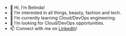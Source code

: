 - 👋 Hi, I’m Belinda!
- 💞️ I’m interested in all things, beauty, fashion and tech.
- 🌱 I’m currently learning Cloud/DevOps engineering.
- 👀 I’m looking for Cloud/DevOps opportunities.
- 📫 Connect with me on [LinkedIn](https://www.linkedin.com/in/thebelindadunu/)!

<!---
bdunu24/bdunu24 is a ✨ special ✨ repository because its `README.md` (this file) appears on your GitHub profile.
You can click the Preview link to take a look at your changes.
--->
